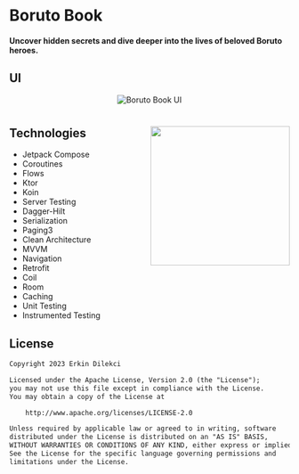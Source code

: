 # Boruto Book

#### Uncover hidden secrets and dive deeper into the lives of beloved Boruto heroes.

## UI
<div align="center">
  <img src="https://raw.githubusercontent.com/erkindil/GithubRepositoryEdit/main/boruto.png" alt="Boruto Book UI">
</div>

#
<img src="https://raw.githubusercontent.com/erkindil/GithubRepositoryEdit/main/borutogif.gif" align="right" width="250">

## Technologies
- Jetpack Compose
- Coroutines
- Flows
- Ktor
- Koin
- Server Testing
- Dagger-Hilt
- Serialization
- Paging3
- Clean Architecture
- MVVM
- Navigation
- Retrofit
- Coil
- Room
- Caching
- Unit Testing
- Instrumented Testing


## License
```xml
Copyright 2023 Erkin Dilekci

Licensed under the Apache License, Version 2.0 (the "License");
you may not use this file except in compliance with the License.
You may obtain a copy of the License at

    http://www.apache.org/licenses/LICENSE-2.0

Unless required by applicable law or agreed to in writing, software
distributed under the License is distributed on an "AS IS" BASIS,
WITHOUT WARRANTIES OR CONDITIONS OF ANY KIND, either express or implied.
See the License for the specific language governing permissions and
limitations under the License.
```
